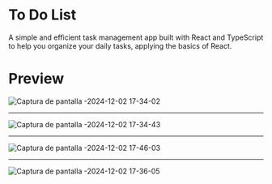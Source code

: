 # To Do List

A simple and efficient task management app built with React and TypeScript to help you organize your daily tasks, applying the basics of React.

# Preview

![Captura de pantalla -2024-12-02 17-34-02](https://github.com/user-attachments/assets/84c43f9d-69c1-4de0-83c2-c289e4f5baef)

___

![Captura de pantalla -2024-12-02 17-34-43](https://github.com/user-attachments/assets/f11c5821-36f4-4617-9fba-d99070961581)

___ 

![Captura de pantalla -2024-12-02 17-46-03](https://github.com/user-attachments/assets/44feb790-4b01-4fb8-a192-a5cd23d63ccb)

___

![Captura de pantalla -2024-12-02 17-36-05](https://github.com/user-attachments/assets/03768d80-48a3-4ffb-9acf-32b2eab4a10c)

